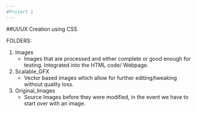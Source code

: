 ```yaml
---
#Project 1
---
```


##UI/UX Creation using CSS

FOLDERS:

1.  Images
	- Images that are processed and either complete or good enough for testing.  Integrated into the HTML code/ Webpage.
2. Scalable_GFX
	- Vector based images which allow for further editing/tweaking without quality loss.
3. Original_Images
	- Source Images before they were modified, in the event we have to start over with an image.
